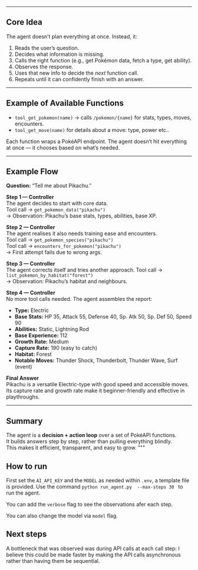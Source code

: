 
---

## Core Idea

The agent doesn’t plan everything at once. Instead, it:
1. Reads the user’s question.
2. Decides what information is missing.
3. Calls the right function (e.g., get Pokémon data, fetch a type, get ability).
4. Observes the response.
5. Uses that new info to decide the *next* function call.
6. Repeats until it can confidently finish with an answer.

---

## Example of Available Functions

- `tool_get_pokemon(name)` → calls `/pokemon/{name}` for stats, types, moves, encounters.
- `tool_get_move(name)` for details about a move: type, power etc..

Each function wraps a PokéAPI endpoint. The agent doesn’t hit everything at once — it chooses based on what’s needed.

---

## Example Flow

**Question:** “Tell me about Pikachu.”

**Step 1 — Controller**  
The agent decides to start with core data.  
Tool call → `get_pokemon_data("pikachu")`  
→ Observation: Pikachu’s base stats, types, abilities, base XP.

**Step 2 — Controller**  
The agent realises it also needs training ease and encounters.  
Tool call → `get_pokemon_species("pikachu")`  
Tool call → `encounters_for_pokemon("pikachu")`  
→ First attempt fails due to wrong args.

**Step 3 — Controller**  
The agent corrects itself and tries another approach.
Tool call → `list_pokemon_by_habitat("forest")`  
→ Observation: Pikachu’s habitat and neighbours.

**Step 4 — Controller**  
No more tool calls needed. The agent assembles the report:

- **Type:** Electric  
- **Base Stats:** HP 35, Attack 55, Defense 40, Sp. Atk 50, Sp. Def 50, Speed 90  
- **Abilities:** Static, Lightning Rod  
- **Base Experience:** 112  
- **Growth Rate:** Medium  
- **Capture Rate:** 190 (easy to catch)  
- **Habitat:** Forest  
- **Notable Moves:** Thunder Shock, Thunderbolt, Thunder Wave, Surf (event)

**Final Answer**  
Pikachu is a versatile Electric-type with good speed and accessible moves. Its capture rate and growth rate make it beginner-friendly and effective in playthroughs.

---

## Summary

The agent is a **decision + action loop** over a set of PokéAPI functions.  
It builds answers step by step, rather than pulling everything blindly.  
This makes it efficient, transparent, and easy to grow.
"""
## How to run
First set the ```AI_API_KEY``` and the ```MODEL``` as needed within ```.env```, a template file is provided.
Use the command ```python run_agent.py  --max-steps 30 ``` to run the agent.

You can add the ```verbose``` flag to see the observations afer each step.

You can also change the model via ```model``` flag.

## Next steps
A bottleneck that was observed was during API calls at each call step: I believe this could be made faster by making the API calls asynchronous rather than having them be sequential.
